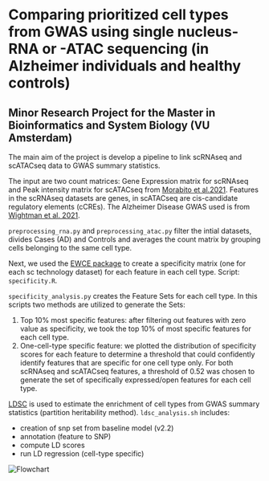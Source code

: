 # Comparing prioritized cell types from GWAS using single nucleus-RNA or -ATAC sequencing (in Alzheimer individuals and healthy controls)
## Minor Research Project for the Master in Bioinformatics and System Biology (VU Amsterdam)


The main aim of the project is develop a pipeline to link scRNAseq and scATACseq data to GWAS summary statistics.

The input are two count matrices: Gene Expression matrix for scRNAseq and Peak intensity matrix for scATACseq from [Morabito et al.2021](https://www.ncbi.nlm.nih.gov/geo/query/acc.cgi?acc=GSE174367). Features in the scRNAseq datasets are genes, in scATACseq are cis-candidate regulatory elements (cCREs). The Alzheimer Disease GWAS used is from [Wightman et al. 2021](https://github.com/bmanzato/minor-master-project-bioinf}{github.com/bmanzato/minor-master-project-bioinf).

```preprocessing_rna.py``` and ```preprocessing_atac.py``` filter the intial datasets, divides Cases (AD) and Controls and averages the count matrix by grouping cells belonging to the same cell type.

Next, we used the [EWCE package](https://github.com/NathanSkene/EWCE) to create a specificity matrix (one for each sc technology dataset) for each feature in each cell type. Script: ```specificity.R```.

```specificity_analysis.py``` creates the Feature Sets for each cell type. In this scripts two methods are utilized to generate the Sets:
1. Top 10% most specific features: after filtering out features with zero value as specificity, we took the top 10% of most specific features for each cell type.
2. One-cell-type specific feature: we plotted the distribution of specificity scores for each feature to determine a threshold that could confidently identify features that are specific for one cell type only. For both scRNAseq and scATACseq features, a threshold of 0.52 was chosen to generate the set of specifically expressed/open features for each cell type.

[LDSC](https://github.com/bulik/ldsc) is used to estimate the enrichment of cell types from GWAS summary statistics (partition heritability method). ```ldsc_analysis.sh``` includes:
- creation of snp set from baseline model (v2.2)
- annotation (feature to SNP)
- compute LD scores
- run LD regression (cell-type specific)





![Flowchart](https://github.com/bmanzato/minor-master-project-bioinf/assets/74963501/3eb24462-1fcc-4c15-ad39-6dd70129b532)



